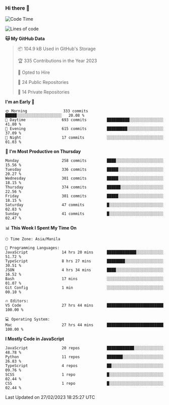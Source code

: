 ### Hi there 👋

<!--START_SECTION:waka-->
![Code Time](http://img.shields.io/badge/Code%20Time-114%20hrs%2044%20mins-blue)

![Lines of code](https://img.shields.io/badge/From%20Hello%20World%20I%27ve%20Written-8.2%20million%20lines%20of%20code-blue)

**🐱 My GitHub Data** 

> 📦 104.9 kB Used in GitHub's Storage 
 > 
> 🏆 335 Contributions in the Year 2023
 > 
> 💼 Opted to Hire
 > 
> 📜 24 Public Repositories 
 > 
> 🔑 14 Private Repositories 
 > 
**I'm an Early 🐤** 

```text
🌞 Morning                333 commits         █████░░░░░░░░░░░░░░░░░░░░   20.08 % 
🌆 Daytime                693 commits         ██████████░░░░░░░░░░░░░░░   41.80 % 
🌃 Evening                615 commits         █████████░░░░░░░░░░░░░░░░   37.09 % 
🌙 Night                  17 commits          ░░░░░░░░░░░░░░░░░░░░░░░░░   01.03 % 
```
📅 **I'm Most Productive on Thursday** 

```text
Monday                   258 commits         ████░░░░░░░░░░░░░░░░░░░░░   15.56 % 
Tuesday                  336 commits         █████░░░░░░░░░░░░░░░░░░░░   20.27 % 
Wednesday                301 commits         █████░░░░░░░░░░░░░░░░░░░░   18.15 % 
Thursday                 374 commits         ██████░░░░░░░░░░░░░░░░░░░   22.56 % 
Friday                   301 commits         █████░░░░░░░░░░░░░░░░░░░░   18.15 % 
Saturday                 47 commits          █░░░░░░░░░░░░░░░░░░░░░░░░   02.83 % 
Sunday                   41 commits          █░░░░░░░░░░░░░░░░░░░░░░░░   02.47 % 
```


📊 **This Week I Spent My Time On** 

```text
🕑︎ Time Zone: Asia/Manila

💬 Programming Languages: 
JavaScript               14 hrs 20 mins      █████████████░░░░░░░░░░░░   51.72 % 
TypeScript               8 hrs 27 mins       ████████░░░░░░░░░░░░░░░░░   30.51 % 
JSON                     4 hrs 34 mins       ████░░░░░░░░░░░░░░░░░░░░░   16.52 % 
Bash                     17 mins             ░░░░░░░░░░░░░░░░░░░░░░░░░   01.07 % 
Git Config               1 min               ░░░░░░░░░░░░░░░░░░░░░░░░░   00.10 % 

🔥 Editors: 
VS Code                  27 hrs 44 mins      █████████████████████████   100.00 % 

💻 Operating System: 
Mac                      27 hrs 44 mins      █████████████████████████   100.00 % 
```

**I Mostly Code in JavaScript** 

```text
JavaScript               20 repos            ████████████░░░░░░░░░░░░░   48.78 % 
Python                   11 repos            ███████░░░░░░░░░░░░░░░░░░   26.83 % 
TypeScript               4 repos             ██░░░░░░░░░░░░░░░░░░░░░░░   09.76 % 
SCSS                     1 repo              █░░░░░░░░░░░░░░░░░░░░░░░░   02.44 % 
CSS                      1 repo              █░░░░░░░░░░░░░░░░░░░░░░░░   02.44 % 
```




 Last Updated on 27/02/2023 18:25:27 UTC
<!--END_SECTION:waka-->
